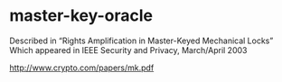 # master-key-oracle

Described in “Rights Amplification in Master-Keyed Mechanical Locks”
Which appeared in IEEE Security and Privacy, March/April 2003

http://www.crypto.com/papers/mk.pdf
